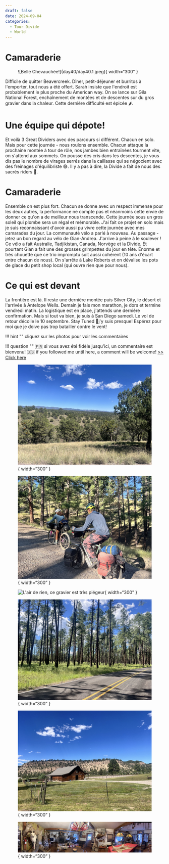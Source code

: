 ```yaml
---
draft: false 
date: 2024-09-04
categories:
  - Tour Divide
  - World
---
```


#  Camaraderie

<figure markdown>
![Belle Chevauchée!](day40/day40.1.jpeg){ width=“300” }
</figure>

Difficile de quitter Beavercreek. Dîner, petit-déjeuner et burritos à l'emporter, tout nous a été offert. Sarah insiste que l'endroit est probablement le plus proche du American way. On se lance sur Gila National Forest, enchaînement de montées et de descentes sur du gros gravier dans la chaleur. Cette dernière difficulté est épicée 🌶️.

<!-- more -->


# Une équipe qui dépote!

Et voilà 3 Great Dividers avec des parcours si différent. Chacun en solo. Mais pour cette journée - nous roulons ensemble. Chacun attaque la prochaine montée à tour de rôle, nos jambes bien entraînées tournent vite, on s'attend aux sommets. On pousse des cris dans les descentes, je vous dis pas le nombre de virages serrés dans la caillasse qui se négocient avec des freinages d'équilibriste 😅. Il y a pas à dire, la Divide a fait de nous des sacrés riders 💪.

# Camaraderie

Ensemble on est plus fort. Chacun se donne avec un respect immense pour les deux autres, la performance ne compte pas et néanmoins cette envie de donner ce qu'on a de meilleur nous transcende. Cette journée sous un gros soleil qui plombe sera un régal et mémorable. J'ai fait ce projet en solo mais je suis reconnaissant d'avoir aussi pu vivre cette journée avec mes camarades du jour. La communauté vélo a parlé à nouveau. Au passage - jetez un bon regard au vélo de Gian-Andrea. J'arrive à peine à le soulever ! Ce vélo a fait Australie, Tadjikistan, Canada, Norvège  et la Divide. Et pourtant Gian a fait une des grosses grimpettes du jour en tête. Énorme et très chouette que ce trio impromptu soit aussi cohérent (10 ans d'écart entre chacun de nous). On s'arrête à Lake Roberts et on dévalise les pots de glace du petit shop local (qui ouvre rien que pour nous). 

# Ce qui est devant 

La frontière est là. Il reste une dernière montée puis Silver City, le désert et l'arrivée à Antelope Wells. Demain je fais mon marathon, je dors et termine vendredi matin. La logistique est en place, j'attends une dernière confirmation. Mais si tout va bien, je suis à San Diego samedi. Le vol de retour décolle le 10 septembre. Stay Tuned 🤞j'y suis presque! Espérez pour moi que je doive pas trop batailler contre le vent!


!!! hint ""
    cliquez sur les photos pour voir les commentaires

!!! question ""
    🇫🇷 si vous avez été fidèle jusqu'ici, un commentaire est bienvenu! 🇺🇸 if you followed me until here, a comment will be welcome! [>> Click here](https://forms.office.com/r/5TiedXLRaN)

<figure markdown>

![Gila National Forest, beaucoup de lacets, montées, descentes](day40/day40.2.jpeg){ width=“300” }

![Le trio à l'œuvre, matez-moi ces bagages!](day40/day40.3.jpeg){ width=“300” }

![L'air de rien, ce gravier est très piégeur](day40/day39.4.jpeg){ width=“300” }

![Dernier tronçon pour rejoindre les pots de glace - on appuie sur les pédales](day40/day40.5.jpeg){ width=“300” }

![Les premières habitations apparaissent](day40/day40.6.jpeg){ width=“300” }

![Lake Roberts et son barrage](day39/day39.7.jpeg){ width=“300” }

</figure>


